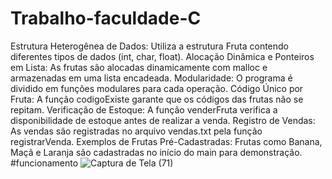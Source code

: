 # Trabalho-faculdade-C
Estrutura Heterogênea de Dados: Utiliza a estrutura Fruta contendo diferentes tipos de dados (int, char, float).
Alocação Dinâmica e Ponteiros em Lista: As frutas são alocadas dinamicamente com malloc e armazenadas em uma lista encadeada.
Modularidade: O programa é dividido em funções modulares para cada operação.
Código Único por Fruta: A função codigoExiste garante que os códigos das frutas não se repitam.
Verificação de Estoque: A função venderFruta verifica a disponibilidade de estoque antes de realizar a venda.
Registro de Vendas: As vendas são registradas no arquivo vendas.txt pela função registrarVenda.
Exemplos de Frutas Pré-Cadastradas: Frutas como Banana, Maçã e Laranja são cadastradas no início do main para demonstração.
#funcionamento
![Captura de Tela (71)](https://github.com/Willianpimenta/Trabalho-faculdade-C/assets/66370178/a3ccfc82-3ffb-4e75-8695-4d82020531de)
